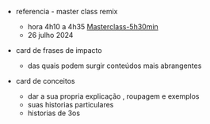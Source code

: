 - referencia - master class remix
	- hora 4h10 a 4h35 [Masterclass-5h30min](https://drive.google.com/file/d/1qXmKFZCn5P1Qb8pKOvC-c0cmqbttuqYG/view?usp=drive_link)
	- 26 julho 2024

- card de frases de impacto
	- das quais podem surgir conteúdos mais abrangentes

- card de conceitos
	- dar a sua propria explicação , roupagem e exemplos
	- suas historias particulares
	- historias de 3os